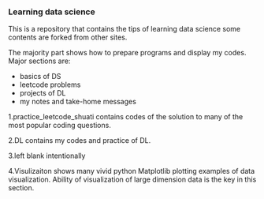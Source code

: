 ### Learning data science
 This is a repository that contains the tips of learning data science some contents are forked from other sites.

 The majority part shows how to prepare programs and display my codes.
  Major sections are:
  * basics of DS
  * leetcode problems
  * projects of DL
  * my notes and take-home messages

1.practice_leetcode_shuati contains codes of the solution to many of the most popular coding questions.

2.DL contains my codes and practice of DL.

3.left blank intentionally

4.Visulizaiton shows many vivid python Matplotlib plotting examples of data visualization. Ability of visualization of large dimension data is the key in this section.
